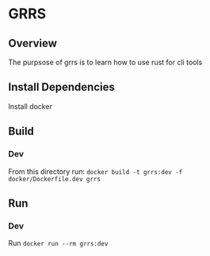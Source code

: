 # GRRS

## Overview
The purpsose of grrs is to learn how to use rust for cli tools

## Install Dependencies
Install docker

## Build

### Dev
From this directory run: `docker build -t grrs:dev -f docker/Dockerfile.dev grrs`

## Run

### Dev
Run `docker run --rm grrs:dev`